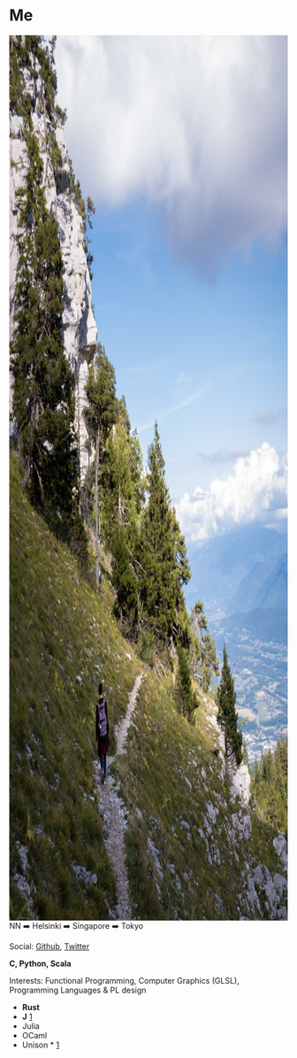 # Me

<img src="./in.jpg" style="float: right; height: 40vh;"/>

NN ➡️  Helsinki ➡️  Singapore ➡️  Tokyo

Social: [Github](https://github.com/wg-romank/), [Twitter](twitter.com/lidialiker/)

**C, Python, Scala**

Interests: Functional Programming, Computer Graphics (GLSL), Programming Languages & PL design

* **Rust**
* **J** [1](https://www.youtube.com/watch?v=RWYkx6-L04Q)
* Julia
* OCaml
* Unison * [1](https://www.unisonweb.org/)
